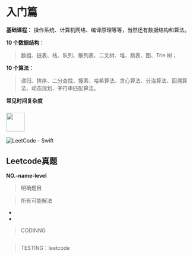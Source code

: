 # 入门篇

**基础课程：** 操作系统、计算机网络、编译原理等等，当然还有数据结构和算法。

**10 个数据结构**：
> 数组、链表、栈、队列、散列表、二叉树、堆、跳表、图、Trie 树；

**10 个算法**：
>  递归、排序、二分查找、搜索、哈希算法、贪心算法、分治算法、回溯算法、动态规划、字符串匹配算法。

**常见时间复杂度**

### <img src="/Resources/0-入门-beauty-01.png" disabled="true" width="50" hegiht="50" align=center />

![LeetCode - Swift](/Resources/0-入门-beauty-01.png)

## Leetcode真题

**NO.-name-level**

> 明确题目

> 所有可能解法

-
-

> CODINNG

```

```
> TESTING：leetcode
